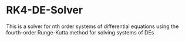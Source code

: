 # RK4-DE-Solver
This is a solver for nth order systems of differential equations using the fourth-order Runge-Kutta method for solving systems of DEs
